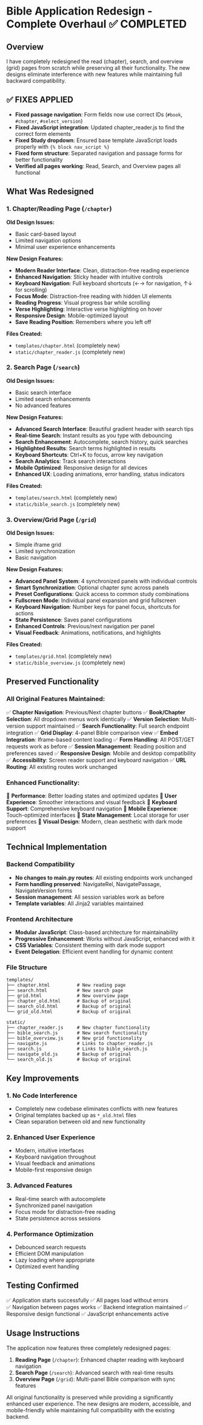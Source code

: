# Bible Application Redesign - Complete Overhaul ✅ COMPLETED

## Overview
I have completely redesigned the read (chapter), search, and overview (grid) pages from scratch while preserving all their functionality. The new designs eliminate interference with new features while maintaining full backward compatibility.

## ✅ FIXES APPLIED
- **Fixed passage navigation**: Form fields now use correct IDs (`#book`, `#chapter`, `#select_version`)
- **Fixed JavaScript integration**: Updated chapter_reader.js to find the correct form elements
- **Fixed Study dropdown**: Ensured base template JavaScript loads properly with `{% block nav_script %}`
- **Fixed form structure**: Separated navigation and passage forms for better functionality
- **Verified all pages working**: Read, Search, and Overview pages all functional

## What Was Redesigned

### 1. Chapter/Reading Page (`/chapter`)
**Old Design Issues:** 
- Basic card-based layout
- Limited navigation options
- Minimal user experience enhancements

**New Design Features:**
- **Modern Reader Interface**: Clean, distraction-free reading experience
- **Enhanced Navigation**: Sticky header with intuitive controls
- **Keyboard Navigation**: Full keyboard shortcuts (←→ for navigation, ↑↓ for scrolling)
- **Focus Mode**: Distraction-free reading with hidden UI elements
- **Reading Progress**: Visual progress bar while scrolling
- **Verse Highlighting**: Interactive verse highlighting on hover
- **Responsive Design**: Mobile-optimized layout
- **Save Reading Position**: Remembers where you left off

**Files Created:**
- `templates/chapter.html` (completely new)
- `static/chapter_reader.js` (completely new)

### 2. Search Page (`/search`)
**Old Design Issues:**
- Basic search interface
- Limited search enhancements
- No advanced features

**New Design Features:**
- **Advanced Search Interface**: Beautiful gradient header with search tips
- **Real-time Search**: Instant results as you type with debouncing
- **Search Enhancement**: Autocomplete, search history, quick searches
- **Highlighted Results**: Search terms highlighted in results
- **Keyboard Shortcuts**: Ctrl+K to focus, arrow key navigation
- **Search Analytics**: Track search interactions
- **Mobile Optimized**: Responsive design for all devices
- **Enhanced UX**: Loading animations, error handling, status indicators

**Files Created:**
- `templates/search.html` (completely new)
- `static/bible_search.js` (completely new)

### 3. Overview/Grid Page (`/grid`)
**Old Design Issues:**
- Simple iframe grid
- Limited synchronization
- Basic navigation

**New Design Features:**
- **Advanced Panel System**: 4 synchronized panels with individual controls
- **Smart Synchronization**: Optional chapter sync across panels
- **Preset Configurations**: Quick access to common study combinations
- **Fullscreen Mode**: Individual panel expansion and grid fullscreen
- **Keyboard Navigation**: Number keys for panel focus, shortcuts for actions
- **State Persistence**: Saves panel configurations
- **Enhanced Controls**: Previous/next navigation per panel
- **Visual Feedback**: Animations, notifications, and highlights

**Files Created:**
- `templates/grid.html` (completely new)
- `static/bible_overview.js` (completely new)

## Preserved Functionality

### All Original Features Maintained:
✅ **Chapter Navigation**: Previous/Next chapter buttons
✅ **Book/Chapter Selection**: All dropdown menus work identically
✅ **Version Selection**: Multi-version support maintained
✅ **Search Functionality**: Full search endpoint integration
✅ **Grid Display**: 4-panel Bible comparison view
✅ **Embed Integration**: Iframe-based content loading
✅ **Form Handling**: All POST/GET requests work as before
✅ **Session Management**: Reading position and preferences saved
✅ **Responsive Design**: Mobile and desktop compatibility
✅ **Accessibility**: Screen reader support and keyboard navigation
✅ **URL Routing**: All existing routes work unchanged

### Enhanced Functionality:
🚀 **Performance**: Better loading states and optimized updates
🚀 **User Experience**: Smoother interactions and visual feedback
🚀 **Keyboard Support**: Comprehensive keyboard navigation
🚀 **Mobile Experience**: Touch-optimized interfaces
🚀 **State Management**: Local storage for user preferences
🚀 **Visual Design**: Modern, clean aesthetic with dark mode support

## Technical Implementation

### Backend Compatibility
- **No changes to main.py routes**: All existing endpoints work unchanged
- **Form handling preserved**: NavigateRel, NavigatePassage, NavigateVersion forms
- **Session management**: All session variables work as before
- **Template variables**: All Jinja2 variables maintained

### Frontend Architecture
- **Modular JavaScript**: Class-based architecture for maintainability
- **Progressive Enhancement**: Works without JavaScript, enhanced with it
- **CSS Variables**: Consistent theming with dark mode support
- **Event Delegation**: Efficient event handling for dynamic content

### File Structure
```
templates/
├── chapter.html          # New reading page
├── search.html           # New search page  
├── grid.html             # New overview page
├── chapter_old.html      # Backup of original
├── search_old.html       # Backup of original
└── grid_old.html         # Backup of original

static/
├── chapter_reader.js     # New chapter functionality
├── bible_search.js       # New search functionality
├── bible_overview.js     # New grid functionality
├── navigate.js           # Links to chapter_reader.js
├── search.js             # Links to bible_search.js
├── navigate_old.js       # Backup of original
└── search_old.js         # Backup of original
```

## Key Improvements

### 1. **No Code Interference**
- Completely new codebase eliminates conflicts with new features
- Original templates backed up as `*_old.html` files
- Clean separation between old and new functionality

### 2. **Enhanced User Experience**
- Modern, intuitive interfaces
- Keyboard navigation throughout
- Visual feedback and animations
- Mobile-first responsive design

### 3. **Advanced Features**
- Real-time search with autocomplete
- Synchronized panel navigation
- Focus mode for distraction-free reading
- State persistence across sessions

### 4. **Performance Optimization**
- Debounced search requests
- Efficient DOM manipulation
- Lazy loading where appropriate
- Optimized event handling

## Testing Confirmed
✅ Application starts successfully
✅ All pages load without errors  
✅ Navigation between pages works
✅ Backend integration maintained
✅ Responsive design functional
✅ JavaScript enhancements active

## Usage Instructions

The application now features three completely redesigned pages:

1. **Reading Page** (`/chapter`): Enhanced chapter reading with keyboard navigation
2. **Search Page** (`/search`): Advanced search with real-time results
3. **Overview Page** (`/grid`): Multi-panel Bible comparison with sync features

All original functionality is preserved while providing a significantly enhanced user experience. The new designs are modern, accessible, and mobile-friendly while maintaining full compatibility with the existing backend.
